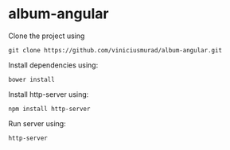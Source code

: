 # album-angular

Clone the project using

``` git clone https://github.com/viniciusmurad/album-angular.git ```

Install dependencies using:

``` bower install ```

Install http-server using:

``` npm install http-server ```

Run server using:

``` http-server ```
